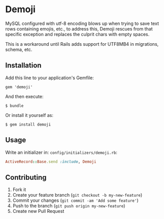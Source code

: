 # Demoji

MySQL configured with utf-8 encoding blows up when trying to save text rows containing emojis, etc., to address this, Demoji rescues from that specific exception and replaces the culprit chars with empty spaces.

This is a workaround until Rails adds support for UTF8MB4 in migrations, schema, etc.

## Installation

Add this line to your application's Gemfile:

    gem 'demoji'

And then execute:

    $ bundle

Or install it yourself as:

    $ gem install demoji

## Usage

Write an initializer in: `config/initializers/demoji.rb`:

```ruby
ActiveRecord::Base.send :include, Demoji
```

## Contributing

1. Fork it
2. Create your feature branch (`git checkout -b my-new-feature`)
3. Commit your changes (`git commit -am 'Add some feature'`)
4. Push to the branch (`git push origin my-new-feature`)
5. Create new Pull Request
